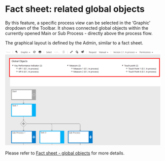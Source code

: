 # Fact sheet: related global objects

By this feature, a specific process view can be selected in the ‘Graphic’ dropdown of the Toolbar. It shows connected global objects within the currently opened Main or Sub Process - directly above the process flow. 

The graphical layout is defined by the Admin, similar to a fact sheet.

![screen](../media/Factsheet_global_objects.png)

Please refer to [Fact sheet - global objects](https://docs.symbioworld.com/admin/administration/fact-sheets/factsheet-global-objects) for more details.  
